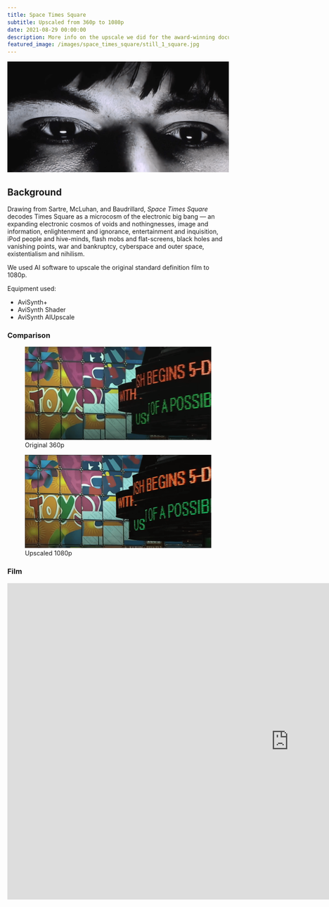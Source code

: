 ```yaml
---
title: Space Times Square
subtitle: Upscaled from 360p to 1080p
date: 2021-08-29 00:00:00
description: More info on the upscale we did for the award-winning documentary Space Times Square.
featured_image: /images/space_times_square/still_1_square.jpg
---
```


![](/images/space_times_square/still_2.png)

## Background

Drawing from Sartre, McLuhan, and Baudrillard, _Space Times Square_ decodes Times Square as a microcosm of the electronic big bang — an expanding electronic cosmos of voids and nothingnesses, image and information, enlightenment and ignorance, entertainment and inquisition, iPod people and hive-minds, flash mobs and flat-screens, black holes and vanishing points, war and bankruptcy, cyberspace and outer space, existentialism and nihilism.

We used AI software to upscale the original standard definition film to 1080p.

Equipment used:

* AviSynth+
* AviSynth Shader
* AviSynth AIUpscale

### Comparison

<div class="gallery" data-columns="1">
	<figure>
		<img src="/images/space_times_square/360p.png">
		<figcaption>Original 360p</figcaption>
	</figure>
	<figure>
		<img src="/images/space_times_square/1080p.png">
		<figcaption>Upscaled 1080p</figcaption>
	</figure>
</div>

### Film

<iframe src="https://player.vimeo.com/video/33872812?h=b98a899df8" width="1280" height="720" frameborder="0" allow="autoplay; fullscreen; picture-in-picture" allowfullscreen></iframe>